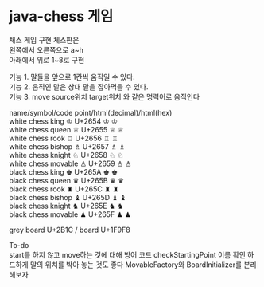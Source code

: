 # java-chess 게임

체스 게임 구현
체스판은  
왼쪽에서 오른쪽으로 a~h  
아래에서 위로 1~8로 구현

기능 1. 말들을 앞으로 1칸씩 움직일 수 있다.  
기능 2. 움직인 말은 상대 말을 잡아먹을 수 있다.  
기능 3. move source위치 target위치 와 같은 명력어로 움직인다  

name/symbol/code point/html(decimal)/html(hex)  
white chess king	♔	U+2654	&#9812;	&#x2654;  
white chess queen	♕	U+2655	&#9813;	&#x2655;  
white chess rook	♖	U+2656	&#9814;	&#x2656;  
white chess bishop	♗	U+2657	&#9815;	&#x2657;  
white chess knight	♘	U+2658	&#9816;	&#x2658;  
white chess movable	♙	U+2659	&#9817;	&#x2659;  
black chess king	♚	U+265A	&#9818;	&#x265A;  
black chess queen	♛	U+265B	&#9819;	&#x265B;  
black chess rook	♜	U+265C	&#9820;	&#x265C;  
black chess bishop	♝	U+265D	&#9821;	&#x265D;  
black chess knight	♞	U+265E	&#9822;	&#x265E;  
black chess movable	♟	U+265F	&#9823;	&#x265F;  

grey board U+2B1C / board U+1F9F8

To-do  
start를 하지 않고 move하는 것에 대해 방어 코드
checkStartingPoint 이름 확인
하드하게 말의 위치를 박아 놓는 것도 좋다
MovableFactory와 BoardInitializer를 분리해보자

